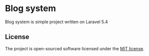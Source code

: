 # Blog system
Blog system is simple project written on Laravel 5.4

## License

The project is open-sourced software licensed under the [MIT license](http://opensource.org/licenses/MIT).
